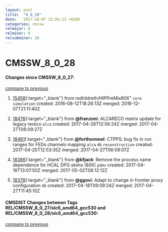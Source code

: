 ```yaml
---
layout: post
title:  "8_0_28"
date:   2017-10-07 22:04:13 +0200
categories: cmssw
relmajor: 8
relminor: 0
relsubminor: 28
---
```


# CMSSW_8_0_28
#### Changes since CMSSW_8_0_27:
[compare to previous](https://github.com/cms-sw/cmssw/compare/CMSSW_8_0_27...CMSSW_8_0_28)



1. [15458](http://github.com/cms-sw/cmssw/pull/15458){:target="_blank"}  from mdhildreth/HIPPreMix80X" `core`  `simulation`  created: 2016-08-12T18:26:13Z merged: 2016-12-07T21:11:40Z

1. [18476](http://github.com/cms-sw/cmssw/pull/18476){:target="_blank"}  from **@franzoni**: ALCARECO matrix update for legacy rereco `alca`  created: 2017-04-26T12:56:24Z merged: 2017-04-27T06:09:27Z

1. [18461](http://github.com/cms-sw/cmssw/pull/18461){:target="_blank"}  from **@forthommel**: CTPPS: bug fix in run ranges for FEDs channels mapping `alca`  `db`  `reconstruction`  created: 2017-04-25T12:53:35Z merged: 2017-04-27T06:09:07Z

1. [18386](http://github.com/cms-sw/cmssw/pull/18386){:target="_blank"}  from **@kfjack**: Remove the process name dependence for HCAL DPG skims (80X) `pdmv`  created: 2017-04-18T13:07:50Z merged: 2017-05-02T08:12:12Z

1. [18378](http://github.com/cms-sw/cmssw/pull/18378){:target="_blank"}  from **@ggovi**: Adapt to change in frontier proxy configuration `db`  created: 2017-04-18T09:09:24Z merged: 2017-04-27T11:45:10Z

#### CMSDIST Changes between Tags REL/CMSSW_8_0_27/slc6_amd64_gcc530 and REL/CMSSW_8_0_28/slc6_amd64_gcc530:
[compare to previous](https://github.com/cms-sw/cmsdist/compare/REL/CMSSW_8_0_27/slc6_amd64_gcc530...REL/CMSSW_8_0_28/slc6_amd64_gcc530)


